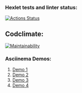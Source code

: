 ### Hexlet tests and linter status:
[![Actions Status](https://github.com/trrilya/backend-project-44/actions/workflows/hexlet-check.yml/badge.svg)](https://github.com/trrilya/backend-project-44/actions)

## Codclimate:
[![Maintainability](https://api.codeclimate.com/v1/badges/da2ee471f865525d89c7/maintainability)](https://codeclimate.com/github/trrilya/backend-project-44/maintainability)

### Asciinema Demos:
1. [Demo 1](https://asciinema.org/a/PvK1aTviAzK1gdOb5Of7YgotA)
2. [Demo 2](https://asciinema.org/a/huDfww6Htxqd6XzqZpEKG7tuH)
3. [Demo 3](https://asciinema.org/a/VJ5sEhWez8eqsLErvYIl5dJCZ)
4. [Demo 4](https://asciinema.org/a/7PQ6HUMWZ1ZSxjzXhPvboU7J5)